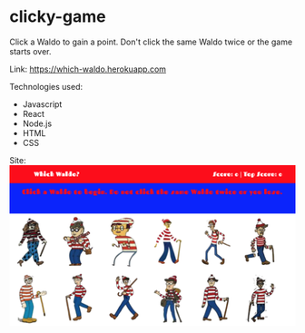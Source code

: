 # clicky-game
Click a Waldo to gain a point. Don't click the same Waldo twice or the game starts over.

Link: https://which-waldo.herokuapp.com

 Technologies used:

 - Javascript
 - React
 - Node.js
 - HTML
 - CSS

 Site:
![whichWaldo](public/assets/images/waldo.jpg)